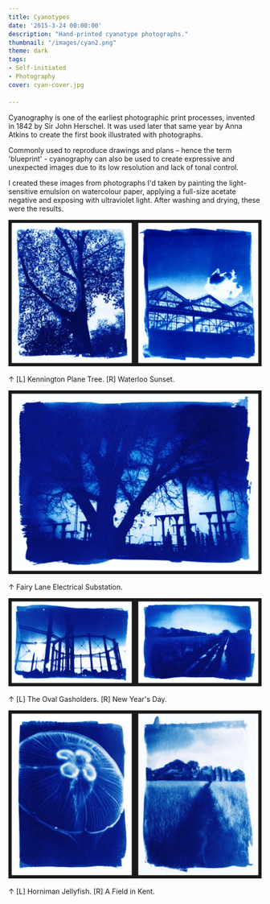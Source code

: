 ```yaml
---
title: Cyanotypes
date: '2015-3-24 00:00:00'
description: "Hand-printed cyanotype photographs."
thumbnail: "/images/cyan2.png"
theme: dark
tags:
- Self-initiated
- Photography
cover: cyan-cover.jpg

---
```


Cyanography is one of the earliest photographic print processes, invented in 1842 by Sir John Herschel. It was used later that same year by Anna Atkins to create the first book illustrated with photographs.

Commonly used to reproduce drawings and plans – hence the term 'blueprint' - cyanography can also be used to create expressive and unexpected images due to its low resolution and lack of tonal control. 

I created these images from photographs I'd taken by painting the light-sensitive emulsion on watercolour paper, applying a full-size acetate negative and exposing with ultraviolet light. After washing and drying, these were the results.


<img src="/images/cyan1.jpg" class="wide">
<p class="caption">↑ [L] Kennington Plane Tree. [R] Waterloo Sunset.</p>
<img src="/images/cyan2.jpg" class="wide">
<p class="caption">↑ Fairy Lane Electrical Substation.</p>
<img src="/images/cyan3.jpg" class="wide">
<p class="caption">↑ [L] The Oval Gasholders. [R] New Year's Day.</p>
<img src="/images/cyan4.jpg" class="wide">
<p class="caption">↑ [L] Horniman Jellyfish. [R] A Field in Kent.</p>
